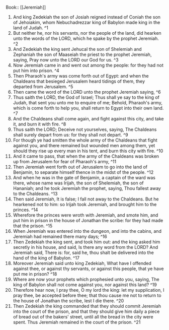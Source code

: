  Book:: [[Jeremiah]]
 1. And king Zedekiah the son of Josiah reigned instead of Coniah the son of Jehoiakim, whom Nebuchadrezzar king of Babylon made king in the land of Judah. ^1
 2. But neither he, nor his servants, nor the people of the land, did hearken unto the words of the LORD, which he spake by the prophet Jeremiah. ^2
 3. And Zedekiah the king sent Jehucal the son of Shelemiah and Zephaniah the son of Maaseiah the priest to the prophet Jeremiah, saying, Pray now unto the LORD our God for us. ^3
 4. Now Jeremiah came in and went out among the people: for they had not put him into prison. ^4
 5. Then Pharaoh's army was come forth out of Egypt: and when the Chaldeans that besieged Jerusalem heard tidings of them, they departed from Jerusalem. ^5
 6. Then came the word of the LORD unto the prophet Jeremiah saying, ^6
 7. Thus saith the LORD, the God of Israel; Thus shall ye say to the king of Judah, that sent you unto me to enquire of me; Behold, Pharaoh's army, which is come forth to help you, shall return to Egypt into their own land. ^7
 8. And the Chaldeans shall come again, and fight against this city, and take it, and burn it with fire. ^8
 9. Thus saith the LORD; Deceive not yourselves, saying, The Chaldeans shall surely depart from us: for they shall not depart. ^9
 10. For though ye had smitten the whole army of the Chaldeans that fight against you, and there remained but wounded men among them, yet should they rise up every man in his tent, and burn this city with fire. ^10
 11. And it came to pass, that when the army of the Chaldeans was broken up from Jerusalem for fear of Pharaoh's army, ^11
 12. Then Jeremiah went forth out of Jerusalem to go into the land of Benjamin, to separate himself thence in the midst of the people. ^12
 13. And when he was in the gate of Benjamin, a captain of the ward was there, whose name was Irijah, the son of Shelemiah, the son of Hananiah; and he took Jeremiah the prophet, saying, Thou fallest away to the Chaldeans. ^13
 14. Then said Jeremiah, It is false; I fall not away to the Chaldeans. But he hearkened not to him: so Irijah took Jeremiah, and brought him to the princes. ^14
 15. Wherefore the princes were wroth with Jeremiah, and smote him, and put him in prison in the house of Jonathan the scribe: for they had made that the prison. ^15
 16. When Jeremiah was entered into the dungeon, and into the cabins, and Jeremiah had remained there many days; ^16
 17. Then Zedekiah the king sent, and took him out: and the king asked him secretly in his house, and said, Is there any word from the LORD? And Jeremiah said, There is: for, said he, thou shalt be delivered into the hand of the king of Babylon. ^17
 18. Moreover Jeremiah said unto king Zedekiah, What have I offended against thee, or against thy servants, or against this people, that ye have put me in prison? ^18
 19. Where are now your prophets which prophesied unto you, saying, The king of Babylon shall not come against you, nor against this land? ^19
 20. Therefore hear now, I pray thee, O my lord the king: let my supplication, I pray thee, be accepted before thee; that thou cause me not to return to the house of Jonathan the scribe, lest I die there. ^20
 21. Then Zedekiah the king commanded that they should commit Jeremiah into the court of the prison, and that they should give him daily a piece of bread out of the bakers' street, until all the bread in the city were spent. Thus Jeremiah remained in the court of the prison. ^21
